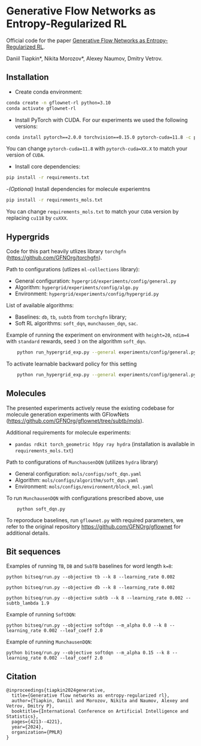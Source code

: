 # Generative Flow Networks as Entropy-Regularized RL

Official code for the paper [Generative Flow Networks as Entropy-Regularized RL](https://arxiv.org/abs/2310.12934). 

Daniil Tiapkin*, Nikita Morozov*, Alexey Naumov, Dmitry Vetrov.

## Installation

- Create conda environment:

```sh
conda create -n gflownet-rl python=3.10
conda activate gflownet-rl
```

- Install PyTorch with CUDA. For our experiments we used the following versions:

```sh
conda install pytorch==2.0.0 torchvision==0.15.0 pytorch-cuda=11.8 -c pytorch -c nvidia
```
You can change `pytorch-cuda=11.8` with `pytorch-cuda=XX.X` to match your version of `CUDA`.

- Install core dependencies:

```sh
pip install -r requirements.txt
```

-*(Optional)* Install dependencies for molecule experiemtns
```sh
pip install -r requirements_mols.txt
```
You can change `requirements_mols.txt` to match your `CUDA` version by replacing `cu118` by `cuXXX`.

## Hypergrids

Code for this part heavily utlizes library `torchgfn` (https://github.com/GFNOrg/torchgfn).

Path to configurations (utlizes `ml-collections` library):

- General configuration: `hypergrid/experiments/config/general.py`
- Algorithm: `hypergrid/experiments/config/algo.py`
- Environment: `hypergrid/experiments/config/hypergrid.py`

List of available algorithms:
- Baselines: `db`, `tb`, `subtb` from `torchgfn` library;
- Soft RL algorithms: `soft_dqn`, `munchausen_dqn`, `sac`.

Example of running the experiment on environment with `height=20`, `ndim=4` with `standard` rewards, seed `3` on the algorithm `soft_dqn`.
```bash
    python run_hypergrid_exp.py --general experiments/config/general.py:3 --env experiments/config/hypergrid.py:standard --algo experiments/config/algo.py:soft_dqn --env.height 20 --env.ndim 4
```
To activate learnable backward policy for this setting
```bash
    python run_hypergrid_exp.py --general experiments/config/general.py:3 --env experiments/config/hypergrid.py:standard --algo experiments/config/algo.py:soft_dqn --env.height 20 --env.ndim 4 --algo.tied True --algo.uniform_pb False
```


## Molecules

The presented experiments actively reuse the existing codebase for molecule generation experiments with GFlowNets (https://github.com/GFNOrg/gflownet/tree/subtb/mols).

Additional requirements for molecule experiments: 
- `pandas rdkit torch_geometric h5py ray hydra` (installation is available in `requirements_mols.txt`)

Path to configurations of `MunchausenDQN` (utilizes `hydra` library)
- General configuration: `mols/configs/soft_dqn.yaml`
- Algorithm: `mols/configs/algorithm/soft_dqn.yaml`
- Environment:  `mols/configs/environment/block_mol.yaml`

To run `MunchausenDQN` with configurations prescribed above, use
```
    python soft_dqn.py
```
To reporoduce baselines, run `gflownet.py` with required parameters, we refer to the original repository https://github.com/GFNOrg/gflownet for additional details.


## Bit sequences

Examples of running `TB`, `DB` and `SubTB` baselines for word length `k=8`:

```
python bitseq/run.py --objective tb --k 8 --learning_rate 0.002
```

```
python bitseq/run.py --objective db --k 8 --learning_rate 0.002
```

```
python bitseq/run.py --objective subtb --k 8 --learning_rate 0.002 --subtb_lambda 1.9
```

Example of running `SoftDQN`:

```
python bitseq/run.py --objective softdqn --m_alpha 0.0 --k 8 --learning_rate 0.002 --leaf_coeff 2.0 
```

Example of running `MunchausenDQN`:

```
python bitseq/run.py --objective softdqn --m_alpha 0.15 --k 8 --learning_rate 0.002 --leaf_coeff 2.0 
```

## Citation

```
@inproceedings{tiapkin2024generative,
  title={Generative flow networks as entropy-regularized rl},
  author={Tiapkin, Daniil and Morozov, Nikita and Naumov, Alexey and Vetrov, Dmitry P},
  booktitle={International Conference on Artificial Intelligence and Statistics},
  pages={4213--4221},
  year={2024},
  organization={PMLR}
}
```
